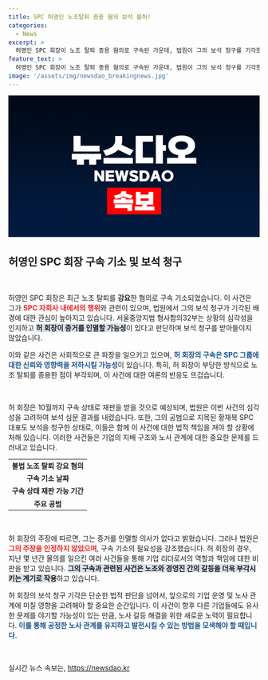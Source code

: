 ```yaml
---
title: SPC 허영인 노조탈퇴 종용 혐의 보석 불허!
categories:
  - News
excerpt: >
  허영인 SPC 회장이 노조 탈퇴 종용 혐의로 구속된 가운데, 법원이 그의 보석 청구를 기각했습니다. 증거 인멸 우려로 재판까지 구속 상태가 이어질 전망입니다. SPC 사태의 향방에 귀추가 주목됩니다!
feature_text: >
  허영인 SPC 회장이 노조 탈퇴 종용 혐의로 구속된 가운데, 법원이 그의 보석 청구를 기각했습니다. 증거 인멸 우려로 재판까지 구속 상태가 이어질 전망입니다. SPC 사태의 향방에 귀추가 주목됩니다!
image: '/assets/img/newsdao_breakingnews.jpg'
---
```


<p><img src="/assets/img/newsdao_breakingnews.jpg" alt="pcversion 속보" /></p>

<h2 data-ke-size="size26">허영인 SPC 회장 구속 기소 및 보석 청구</h2>

<p data-ke-size="size16">&nbsp;</p>

<p>허영인 SPC 회장은 최근 노조 탈퇴를 <b>강요</b>한 혐의로 구속 기소되었습니다. 이 사건은 그가 <b><span style="color: #ee2323;">SPC 자회사 내에서의 행위</span></b>와 관련이 있으며, 법원에서 그의 보석 청구가 기각된 배경에 대한 관심이 높아지고 있습니다. 서울중앙지법 형사합의32부는 상황의 심각성을 인지하고 <b><span style="background-color: #21538527;">허 회장이 증거를 인멸할 가능성</span></b>이 있다고 판단하며 보석 청구를 받아들이지 않았습니다.</p>

<p>이와 같은 사건은 사회적으로 큰 파장을 일으키고 있으며, <b><span style="color: #1a5490;">허 회장의 구속은 SPC 그룹에 대한 신뢰와 영향력을 저하시킬 가능성</span></b>이 있습니다. 특히, 허 회장이 부당한 방식으로 노조 탈퇴를 종용한 점이 부각되며, 이 사건에 대한 여론의 반응도 뜨겁습니다.</p>

<p data-ke-size="size16">&nbsp;</p>

<p>허 회장은 10월까지 구속 상태로 재판을 받을 것으로 예상되며, 법원은 이번 사건의 심각성을 고려하여 보석 심문 결과를 내렸습니다. 또한, 그의 공범으로 지목된 황재복 SPC 대표도 보석을 청구한 상태로, 이들은 함께 이 사건에 대한 법적 책임을 져야 할 상황에 처해 있습니다. 이러한 사건들은 기업의 지배 구조와 노사 관계에 대한 중요한 문제를 드러내고 있습니다.</p>

<table style="width:100%">
<tr>
<td style="text-align: center; height: 17px;"><b>불법 노조 탈퇴 강요 혐의</b></td>
</tr>
<tr>
<td style="text-align: center; height: 17px;"><b>구속 기소 날짜</b></td>
</tr>
<tr>
<td style="text-align: center; height: 17px;"><b>구속 상태 재판 가능 기간</b></td>
</tr>
<tr>
<td style="text-align: center; height: 17px;"><b>주요 공범</b></td>
</tr>
</table>

<p data-ke-size="size16">&nbsp;</p>

<p>허 회장의 주장에 따르면, 그는 증거를 인멸할 의사가 없다고 밝혔습니다. 그러나 법원은 <b><span style="color: #ee2323;">그의 주장을 인정하지 않았으며</span></b>, 구속 기소의 필요성을 강조했습니다. 허 회장의 경우, 지난 몇 년간 물의를 일으킨 여러 사건들을 통해 기업 리더로서의 역할과 책임에 대한 비판을 받고 있습니다. <b><span style="background-color: #21538527;">그의 구속과 관련된 사건은 노조와 경영진 간의 갈등을 더욱 부각시키는 계기로 작용</span></b>하고 있습니다.</p>

<p>허 회장의 보석 청구 기각은 단순한 법적 판단을 넘어서, 앞으로의 기업 운영 및 노사 관계에 미칠 영향을 고려해야 할 중요한 순간입니다. 이 사건이 향후 다른 기업들에도 유사한 문제를 야기할 가능성이 있는 만큼, 노사 갈등 해결을 위한 새로운 노력이 필요합니다. <b><span style="color: #1a5490;">이를 통해 공정한 노사 관계를 유지하고 발전시킬 수 있는 방법을 모색해야 할 때입니다.</span></b> </p>

<p data-ke-size="size16">&nbsp;</p>
실시간 뉴스 속보는, <a href="https://newsdao.kr" rel="dofollow">https://newsdao.kr</a>


